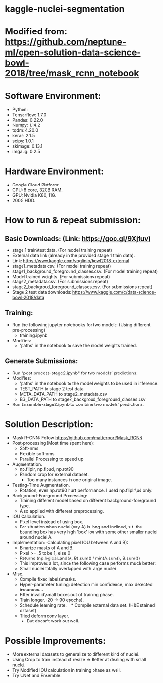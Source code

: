 # kaggle-nuclei-segmentation

# Modified from: https://github.com/neptune-ml/open-solution-data-science-bowl-2018/tree/mask_rcnn_notebook 

# Software Environment:
  * Python:
  * Tensorflow: 1.7.0 
  * Pandas: 0.22.0
  * Numpy: 1.14.2
  * tqdm: 4.20.0
  * keras: 2.1.5
  * scipy: 1.0.1
  * skimage: 0.13.1
  * imgaug: 0.2.5

#	Hardware Environment:
  * Google Cloud Platform:
  * CPU: 8 core, 32GB RAM.
  * GPU: Nvidia K80, 11G.
  * 200G HDD.

# How to run & repeat submission:
## Basic Downloads: (Link: https://goo.gl/9Xjfuv)
  * stage 1 train\test data. (For model training repeat)
  * External data link (already in the provided stage 1 train data).
  * Link: https://www.kaggle.com/voglinio/bowl2018-external 
  * stage1_metadata.csv. (For model training repeat)
  * stage1_background_foreground_classes.csv. (For model training repeat)
  * Model trained weights. (For submissions repeat) 
  * stage2_metadata.csv. (For submissions repeat)
  * stage2_backgroud_foreground_classes.csv. (For submissions repeat)
  * Stage 2 test data downloads: https://www.kaggle.com/c/data-science-bowl-2018/data 
## Training:
  * Run the following jupyter notebooks for two models: (Using different pre-processing)
    * training.ipynb
  * Modifies:
    * 'paths' in the notebook to save the model weights trained.
## Generate Submissions:
  * Run "post process-stage2.ipynb" for two models’ predictions:
  * Modifies:
    * 'paths' in the notebook to the model weights to be used in inference.
    * TEST_PATH to stage 2 test data
    * META_DATA_PATH to stage2_metadata.csv
    * BG_DATA_PATH to stage2_backgroud_foreground_classes.csv
  * Run Ensemble-stage2.ipynb to combine two models’ predictions.

# Solution Description:
  * Mask R-CNN: Follow https://github.com/matterport/Mask_RCNN
  * Post-processing (Most time spent here):
    * Soft-nms
    * Flexible soft-nms
    * Parallel Processing to speed up
  * Augmentation.
    * np.fliplr, np.flpud, np.rot90
    * Random crop for external dataset.
      * Too many instances in one original image.
  * Testing-Time Augmentation.
    * Rotation, even np.rot90 hurt performance. I used np.fliplr\ud only.
  * Background-Foreground Processing:
    * Training different model based on different background-foreground type.
    * Also applied with different preprocessing.
  * IOU Calculation.
    * Pixel level instead of using box.
    * For situation when nuclei (say A) is long and inclined, s.t. the bounding box has very high 'box' iou with some other smaller nuclei around nuclei A.
  * Implementation: (Calculating pixel IOU between A and B):
    * Binarize masks of A and B.
    * Pixel >= .5 to be 1, else 0
    * Returns (np.logical_and(A, B).sum() / min(A.sum(), B.sum())
    * This improves a lot, since the following case performs much better:
    * Small nuclei totally overlapped with large nuclei
  * Misc.
    * Compile fixed labels\masks.
    * Hyper-parameter tuning: detection min confidence, max detected instances…
    * Filter invalid\small boxes out of training phase.
    * Train longer. (20 -> 90 epochs).
    * Schedule learning rate.
    * Compile external data set. (H&E stained dataset)
    * Tried deform conv layer.
      * But doesn’t work out well.
# Possible Improvements:
 * More external datasets to generalize to different kind of nuclei.
 * Using Crop to train instead of resize => Better at dealing with small nuclei.
 * Try Modified IOU calculation in training phase as well.
 * Try UNet and Ensemble.
